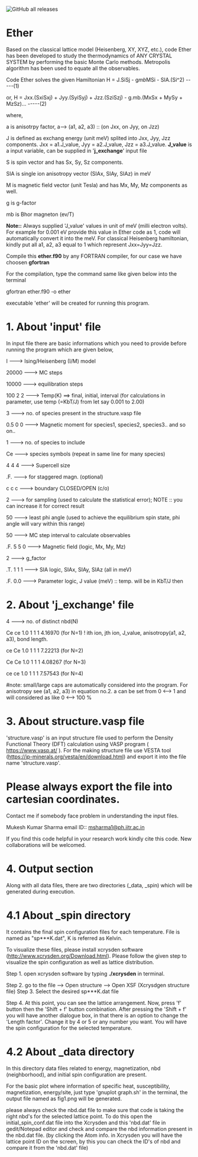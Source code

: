 ![GitHub all releases](https://img.shields.io/github/downloads/mukkelian/Ether/total?logo=GithuB)

# Ether
Based on the classical lattice model (Heisenberg, XY, XYZ, etc.), code Ether has been developed to study the thermodynamics of ANY CRYSTAL SYSTEM by performing the basic Monte Carlo methods. Metropolis algorithm has been used to equate all the observables.

Code Ether solves the given Hamiltonian
H = J.SiSj - g*mb*MSi	- SIA.(Si^2) -----(1)

or,
H = Jxx.(SxiSxj) + Jyy.(SyiSyj) + Jzz.(SziSzj) - g.mb.(MxSx + MySy + MzSz)...	-----(2)

where, 

a is anisotrpy factor, a--> (a1, a2, a3) :: (on Jxx, on Jyy, on Jzz)

J is defined as exchang energy (unit meV) splited into Jxx, Jyy, Jzz components.
Jxx = a1.J_value, Jyy = a2.J_value, Jzz = a3.J_value. **J_value** is a input variable, can be supplied in '**j_exchange**' input file

S is spin vector and has Sx, Sy, Sz components.

SIA is single ion anisotropy vector (SIAx, SIAy, SIAz) in meV

M is magnetic field vector (unit Tesla) and has Mx, My, Mz components as well.

g is g-factor

mb is Bhor magneton (ev/T)

**Note::** Always supplied 'J_value' values in unit of meV (milli electron volts). For example for 0.001 eV provide this value in Ether code as 1, code will automatically convert it into the meV. For classical Heisenberg hamiltonian, kindly put all a1, a2, a3 equal to 1 which represent Jxx=Jyy=Jzz.

Compile this **ether.f90** by any FORTRAN compiler, for our case we have choosen **gfortran**

For the compilation, type the command same like given below into the terminal

 gfortran ether.f90 -o ether

executable 'ether' will be created for running this program.

# 1. About 'input' file

In input file there are basic informations which you need to provide before running the program which are given below,

I		---> Ising/Heisenberg (I/M) model

20000		---> MC steps

10000		---> equilibration steps

100 2 2		---> Temp(K) ==> final, initial, interval (for calculations in parameter, use temp (=KbT/J) from let say 0.001 to 2.00)

3		---> no. of species present in the structure.vasp file 

0.5 0 0		---> Magnetic moment for species1, species2, species3.. and so on..

1		---> no. of species to include

Ce		---> species symbols (repeat in same line for many species)

4 4 4		---> Supercell size

.F.		---> for staggered  magn. (optional)

c c c		---> boundary CLOSED/OPEN (c/o)

2		---> for sampling (used to calculate the statistical error); NOTE :: you can increase it for correct result

50		---> least phi angle (used to achieve the equilibrium spin state, phi angle will vary within this range) 

50		---> MC step interval to calculate observables

.F. 5 5 0	---> Magnetic field (logic, Mx, My, Mz)

2		---> g_factor

.T. 1 1 1 ---> SIA logic, SIAx, SIAy, SIAz (all in meV)

.F. 0.0 ---> Parameter logic, J value (meV) :: temp. will be in KbT/J then

# 2. About 'j_exchange' file

4		---> no. of distinct nbd(N) 

Ce ce 1.0 1 1 1 4.16970	(for N=1)	! ith ion, jth ion, J_value, anisotropy(a1, a2, a3), bond length.

ce Ce 1.0 1 1 1 7.22213	(for N=2)

Ce Ce 1.0 1 1 1 4.08267	(for N=3)

ce ce 1.0 1 1 1 7.57543	(for N=4)

#note:	small/large caps are automatically considered into the program. For anisotropy see (a1, a2, a3) in equation no.2. a can be set from 0 <--> 1 and will considered as like 0 <--> 100 % 

# 3. About structure.vasp file

'structure.vasp' is an input structure file used to perform the Density Functional Theory (DFT) calculation using VASP program ( https://www.vasp.at/ ). For the making structure file use VESTA tool (https://jp-minerals.org/vesta/en/download.html) and export it into the file name 'structure.vasp'.
  # Please always export the file into cartesian coordinates.
  
Contact me if somebody face problem in understanding the input files.

Mukesh Kumar Sharma
email ID:: msharma1@ph.iitr.ac.in

If you find this code helpful in your research work kindly cite this code. New collaborations will be welcomed.

# 4. Output section
Along with all data files, there are two directories (_data, _spin) which will be generated during execution. 

# 4.1 About _spin directory
It contains the final spin configuration files for each temperature. File is named as "sp***K.dat", K is referred as Kelvin.

To visualize these files, please install xcrysden software (http://www.xcrysden.org/Download.html). Please follow the given step to visualize the spin configuration as well as lattice distribution.

Step 1.
open xcrysden software by typing **./xcrysden** in terminal.

Step 2.
go to the file --> Open structure --> Open XSF (Xcrysdgen structure file)
Step 3. Select the desired sp***K.dat file

Step 4.
At this point, you can see the lattice arrangement. Now, press 'f' button then the 'Shift + f' button combination. After pressing the 'Shift + f' you will have another dialogue box, in that there is an option to change the 'Length factor'. Change it by 4 or 5 or any number you want. You will have the spin configuration for the selected temperature.

# 4.2 About _data directory

In this directory data files related to energy, magnetization, nbd (neighborhood), and initial spin configuration are present.

For the basic plot where information of specific heat, susceptibility, magnetization, energy/site, just type 'gnuplot graph.sh' in the terminal, the output file named as fig1.png will be generated.

please always check the nbd.dat file to make sure that code is taking the right nbd's for the selected lattice point. To do this open the initial_spin_conf.dat file into the Xcrysden and this 'nbd.dat' file in gedit/Notepad editor and check and compare the nbd information present in the nbd.dat file. 
(by clicking the Atom info. in Xcrysden you will have the lattice point ID on the screen, by this you can check the ID's of nbd and compare it from the 'nbd.dat' file)
